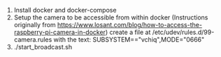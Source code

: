 1. Install docker and docker-compose
2. Setup the camera to be accessible from within docker
 (Instructions originally from https://www.losant.com/blog/how-to-access-the-raspberry-pi-camera-in-docker)
 create a file at /etc/udev/rules.d/99-camera.rules with the text: SUBSYSTEM=="vchiq",MODE="0666"
3. ./start_broadcast.sh
